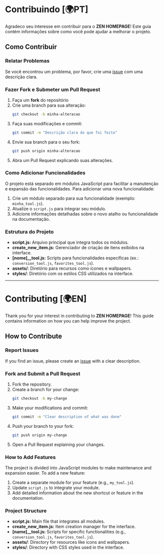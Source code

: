 # Contribuindo [🌍PT]

Agradeco seu interesse em contribuir para o **ZEN HOMEPAGE**! Este guia contém informações sobre como você pode ajudar a melhorar o projeto.

## Como Contribuir

### Relatar Problemas

Se você encontrou um problema, por favor, crie uma [issue](https://github.com/usuario/repositorio/issues) com uma descrição clara.

### Fazer Fork e Submeter um Pull Request

1. Faça um **fork** do repositório
2. Crie uma branch para sua alteração:
   ```bash
   git checkout -b minha-alteracao
   ```
3. Faça suas modificações e commit:
   ```bash
   git commit -m "Descrição clara do que foi feito"
   ```
4. Envie sua branch para o seu fork:
   ```bash
   git push origin minha-alteracao
   ```
5. Abra um Pull Request explicando suas alterações.

### Como Adicionar Funcionalidades

O projeto está separado em módulos JavaScript para facilitar a manutenção e expansão das funcionalidades. Para adicionar uma nova funcionalidade:

1. Crie um módulo separado para sua funcionalidade (exemplo: `minha_tool.js`).
2. Atualize o `script.js` para integrar seu módulo.
3. Adicione informações detalhadas sobre o novo atalho ou funcionalidade na documentação.

### Estrutura do Projeto

- **script.js:** Arquivo principal que integra todos os módulos.
- **create_new_item.js:** Gerenciador de criação de itens exibidos na interface.
- **[nome]\_\_tool.js:** Scripts para funcionalidades específicas (ex.: `conversion_tool.js`, `favorites_tool.js`).
- **assets/**: Diretório para recursos como ícones e wallpapers.
- **styles/**: Diretório com os estilos CSS utilizados na interface.

---

# Contributing [🌍EN]

Thank you for your interest in contributing to **ZEN HOMEPAGE**! This guide contains information on how you can help improve the project.

## How to Contribute

### Report Issues

If you find an issue, please create an [issue](https://github.com/usuario/repositorio/issues) with a clear description.

### Fork and Submit a Pull Request

1. Fork the repository.
2. Create a branch for your change:
   ```bash
   git checkout -b my-change
   ```
3. Make your modifications and commit:
   ```bash
   git commit -m "Clear description of what was done"
   ```
4. Push your branch to your fork:
   ```bash
   git push origin my-change
   ```
5. Open a Pull Request explaining your changes.

### How to Add Features

The project is divided into JavaScript modules to make maintenance and expansion easier. To add a new feature:

1. Create a separate module for your feature (e.g., `my_tool.js`).
2. Update `script.js` to integrate your module.
3. Add detailed information about the new shortcut or feature in the documentation.

### Project Structure

- **script.js:** Main file that integrates all modules.
- **create_new_item.js:** Item creation manager for the interface.
- **[name]\_\_tool.js:** Scripts for specific functionalities (e.g., `conversion_tool.js`, `favorites_tool.js`).
- **assets/**: Directory for resources like icons and wallpapers.
- **styles/**: Directory with CSS styles used in the interface.
